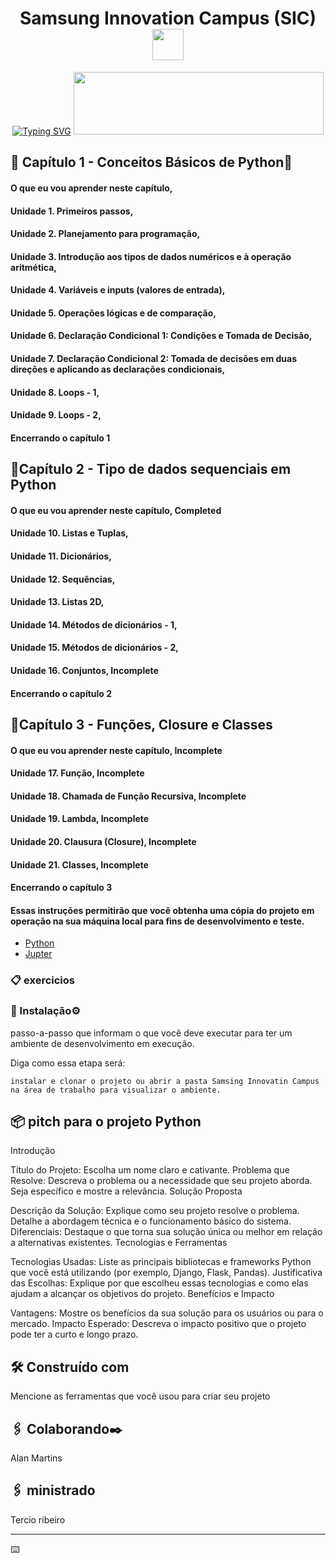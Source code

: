 
<div align="center">
    <h1>Samsung Innovation Campus (SIC)
    <div align="center">
        <img width="50" height="50" src="https://cdn.jsdelivr.net/gh/devicons/devicon/icons/python/python-original.svg" />
    </div></h1>
</div>
 
<div align="center"> 
<a href="https://git.io/typing-svg"><img src="https://readme-typing-svg.demolab.com?font=Fira+Code&pause=1000&background=39000000&center=true&vCenter=true&width=435&lines=Samsung+Innovation+Campus+sic;Coding+and+Programming+-+Python+2024;Prof.+Tercio+Ribeiro" alt="Typing SVG" /></a>
<img width='400' height='100' src="https://github.com/user-attachments/assets/480dcbb4-cef2-41ea-8dc4-27303433bb46" />
</div>



 
## 🚀 Capítulo 1 - Conceitos Básicos de Python🚀 

#### O que eu vou aprender neste capítulo, 
#### Unidade 1. Primeiros passos, 
#### Unidade 2. Planejamento para programação, 
#### Unidade 3. Introdução aos tipos de dados numéricos e à operação aritmética, 
#### Unidade 4. Variáveis e inputs (valores de entrada), 
#### Unidade 5. Operações lógicas e de comparação, 
#### Unidade 6. Declaração Condicional 1: Condições e Tomada de Decisão,
#### Unidade 7. Declaração Condicional 2: Tomada de decisões em duas direções e aplicando as declarações condicionais, 
#### Unidade 8. Loops - 1, 
#### Unidade 9. Loops - 2, 
#### Encerrando o capítulo 1

## 🚀Capítulo 2 - Tipo de dados sequenciais em Python

#### O que eu vou aprender neste capítulo, Completed
#### Unidade 10. Listas e Tuplas, 
#### Unidade 11. Dicionários, 
#### Unidade 12. Sequências, 
#### Unidade 13. Listas 2D, 
#### Unidade 14. Métodos de dicionários - 1,
#### Unidade 15. Métodos de dicionários - 2, 
#### Unidade 16. Conjuntos, Incomplete
#### Encerrando o capítulo 2

## 🚀Capítulo 3 - Funções, Closure e Classes

#### O que eu vou aprender neste capítulo, Incomplete
#### Unidade 17. Função, Incomplete
#### Unidade 18. Chamada de Função Recursiva, Incomplete
#### Unidade 19. Lambda, Incomplete
#### Unidade 20. Clausura (Closure), Incomplete
#### Unidade 21. Classes, Incomplete
#### Encerrando o capítulo 3

#### Essas instruções permitirão que você obtenha uma cópia do projeto em operação na sua máquina local para fins de desenvolvimento e teste.
 
* [Python](https://www.python.org/)
* [Jupter](https://jupyter.org/)

### 📋 exercicios 



### 🔧 Instalação⚙️

passo-a-passo que informam o que você deve executar para ter um ambiente de desenvolvimento em execução.

Diga como essa etapa será:

```
instalar e clonar o projeto ou abrir a pasta Samsing Innovatin Campus na área de trabalho para visualizar o ambiente.
```


## 📦  pitch para o projeto Python 

Introdução

Título do Projeto: Escolha um nome claro e cativante.
Problema que Resolve: Descreva o problema ou a necessidade que seu projeto aborda. Seja específico e mostre a relevância.
Solução Proposta

Descrição da Solução: Explique como seu projeto resolve o problema. Detalhe a abordagem técnica e o funcionamento básico do sistema.
Diferenciais: Destaque o que torna sua solução única ou melhor em relação a alternativas existentes.
Tecnologias e Ferramentas

Tecnologias Usadas: Liste as principais bibliotecas e frameworks Python que você está utilizando (por exemplo, Django, Flask, Pandas).
Justificativa das Escolhas: Explique por que escolheu essas tecnologias e como elas ajudam a alcançar os objetivos do projeto.
Benefícios e Impacto

Vantagens: Mostre os benefícios da sua solução para os usuários ou para o mercado.
Impacto Esperado: Descreva o impacto positivo que o projeto pode ter a curto e longo prazo.

## 🛠️ Construído com
Mencione as ferramentas que você usou para criar seu projeto



## 🖇️ Colaborando✒️
Alan Martins

## 🖇️ ministrado 
Tercio ribeiro


---
⌨️ 
